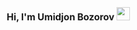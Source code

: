 ## Hi, I'm Umidjon Bozorov <img src="https://media.giphy.com/media/hvRJCLFzcasrR4ia7z/giphy.gif" width="30px">

<!--
**umidjon2oo9/umidjon2oo9** is a ✨ _special_ ✨ repository because its `README.md` (this file) appears on your GitHub profile.

Here are some ideas to get you started:

- 🔭 I’m currently working on ...
- 🌱 I’m currently learning ...
- 👯 I’m looking to collaborate on ...
- 🤔 I’m looking for help with ...
- 💬 Ask me about ...
- 📫 How to reach me: ...
- 😄 Pronouns: ...
- ⚡ Fun fact: ...
-->
